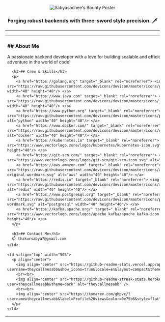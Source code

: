 <p align="center">
  <img src="bounty-poster.svg" alt="Sabyasachee's Bounty Poster"/>
</p>

<h3 align="center">Forging robust backends with three-sword style precision. 🗡️</h3>

---

<table>
  <tr>
    <td valign="top" width="50%">
      <h3>## About Me</h3>
      <p>
        A passionate backend developer with a love for building scalable and efficient systems. Always ready for a new adventure in the world of code!
      </p>
      
      <h3>## Crew & Skills</h3>
      <p>
        <a href="https://golang.org" target="_blank" rel="noreferrer"> <img src="https://raw.githubusercontent.com/devicons/devicon/master/icons/go/go-original.svg" alt="go" width="40" height="40"/> </a>
        <a href="https://www.java.com" target="_blank" rel="noreferrer"> <img src="https://raw.githubusercontent.com/devicons/devicon/master/icons/java/java-original.svg" alt="java" width="40" height="40"/> </a>
        <a href="https://www.python.org" target="_blank" rel="noreferrer"> <img src="https://raw.githubusercontent.com/devicons/devicon/master/icons/python/python-original.svg" alt="python" width="40" height="40"/> </a>
        <a href="https://www.docker.com/" target="_blank" rel="noreferrer"> <img src="https://raw.githubusercontent.com/devicons/devicon/master/icons/docker/docker-original-wordmark.svg" alt="docker" width="40" height="40"/> </a>
        <a href="https://kubernetes.io" target="_blank" rel="noreferrer"> <img src="https://www.vectorlogo.zone/logos/kubernetes/kubernetes-icon.svg" alt="kubernetes" width="40" height="40"/> </a>
        <a href="https://git-scm.com/" target="_blank" rel="noreferrer"> <img src="https://www.vectorlogo.zone/logos/git-scm/git-scm-icon.svg" alt="git" width="40" height="40"/> </a>
        <a href="https://aws.amazon.com" target="_blank" rel="noreferrer"> <img src="https://raw.githubusercontent.com/devicons/devicon/master/icons/amazonwebservices/amazonwebservices-original-wordmark.svg" alt="aws" width="40" height="40"/> </a>
        <a href="https://redis.io" target="_blank" rel="noreferrer"> <img src="https://raw.githubusercontent.com/devicons/devicon/master/icons/redis/redis-original-wordmark.svg" alt="redis" width="40" height="40"/> </a>
        <a href="https://www.postgresql.org" target="_blank" rel="noreferrer"> <img src="https://raw.githubusercontent.com/devicons/devicon/master/icons/postgresql/postgresql-original-wordmark.svg" alt="postgresql" width="40" height="40"/> </a>
        <a href="https://kafka.apache.org/" target="_blank" rel="noreferrer"> <img src="https://www.vectorlogo.zone/logos/apache_kafka/apache_kafka-icon.svg" alt="kafka" width="40" height="40"/> </a>
      </p>

      <h3>## Contact Me</h3>
      📫 thakursabya7@gmail.com
    </td>
    
    <td valign="top" width="50%">
      <p align="center">
        <img align="center" src="https://github-readme-stats.vercel.app/api/top-langs?username=theycallmesabb&show_icons=true&locale=en&layout=compact&theme=dracula" alt="theycallmesabb" />
        <br><br>
        <img align="center" src="https://github-readme-streak-stats.herokuapp.com/?user=theycallmesabb&theme=dark" alt="theycallmesabb" />
        <br><br>
        <img align="center" src="https://komarev.com/ghpvc/?username=theycallmesabb&label=Profile%20views&color=0e75b6&style=flat" alt="theycallmesabb" />
      </p>
    </td>
  </tr>
</table>
